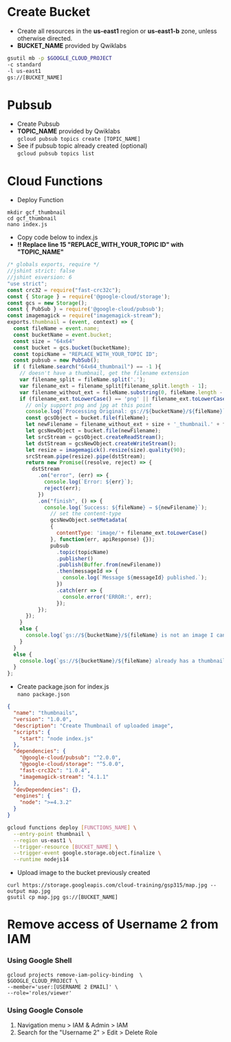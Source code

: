 # Create Bucket
- Create all resources in the **us-east1** region or **us-east1-b** zone, unless otherwise directed.
- **BUCKET_NAME** provided by Qwiklabs

```bash 
gsutil mb -p $GOOGLE_CLOUD_PROJECT 
-c standard 
-l us-east1 
gs://[BUCKET_NAME]
```

# Pubsub
- Create Pubsub
- **TOPIC_NAME** provided by Qwiklabs\
`gcloud pubsub topics create [TOPIC_NAME]`
- See if pubsub topic already created (optional)\
`gcloud pubsub topics list`

# Cloud Functions
- Deploy Function
```
mkdir gcf_thumbnail
cd gcf_thumbnail
nano index.js
```
- Copy code below to index.js
- **!! Replace line 15 "REPLACE_WITH_YOUR_TOPIC ID" with "TOPIC_NAME"**

```js
/* globals exports, require */
//jshint strict: false
//jshint esversion: 6
"use strict";
const crc32 = require("fast-crc32c");
const { Storage } = require('@google-cloud/storage');
const gcs = new Storage();
const { PubSub } = require('@google-cloud/pubsub');
const imagemagick = require("imagemagick-stream");
exports.thumbnail = (event, context) => {
  const fileName = event.name;
  const bucketName = event.bucket;
  const size = "64x64"
  const bucket = gcs.bucket(bucketName);
  const topicName = "REPLACE_WITH_YOUR_TOPIC ID";
  const pubsub = new PubSub();
  if ( fileName.search("64x64_thumbnail") == -1 ){
    // doesn't have a thumbnail, get the filename extension
    var filename_split = fileName.split('.');
    var filename_ext = filename_split[filename_split.length - 1];
    var filename_without_ext = fileName.substring(0, fileName.length - filename_ext.length );
    if (filename_ext.toLowerCase() == 'png' || filename_ext.toLowerCase() == 'jpg'){
      // only support png and jpg at this point
      console.log(`Processing Original: gs://${bucketName}/${fileName}`);
      const gcsObject = bucket.file(fileName);
      let newFilename = filename_without_ext + size + '_thumbnail.' + filename_ext;
      let gcsNewObject = bucket.file(newFilename);
      let srcStream = gcsObject.createReadStream();
      let dstStream = gcsNewObject.createWriteStream();
      let resize = imagemagick().resize(size).quality(90);
      srcStream.pipe(resize).pipe(dstStream);
      return new Promise((resolve, reject) => {
        dstStream
          .on("error", (err) => {
            console.log(`Error: ${err}`);
            reject(err);
          })
          .on("finish", () => {
            console.log(`Success: ${fileName} → ${newFilename}`);
              // set the content-type
              gcsNewObject.setMetadata(
              {
                contentType: 'image/'+ filename_ext.toLowerCase()
              }, function(err, apiResponse) {});
              pubsub
                .topic(topicName)
                .publisher()
                .publish(Buffer.from(newFilename))
                .then(messageId => {
                  console.log(`Message ${messageId} published.`);
                })
                .catch(err => {
                  console.error('ERROR:', err);
                });
          });
      });
    }
    else {
      console.log(`gs://${bucketName}/${fileName} is not an image I can handle`);
    }
  }
  else {
    console.log(`gs://${bucketName}/${fileName} already has a thumbnail`);
  }
};
```
- Create package.json for index.js\
`nano package.json`

```json
{
  "name": "thumbnails",
  "version": "1.0.0",
  "description": "Create Thumbnail of uploaded image",
  "scripts": {
    "start": "node index.js"
  },
  "dependencies": {
    "@google-cloud/pubsub": "^2.0.0",
    "@google-cloud/storage": "^5.0.0",
    "fast-crc32c": "1.0.4",
    "imagemagick-stream": "4.1.1"
  },
  "devDependencies": {},
  "engines": {
    "node": ">=4.3.2"
  }
}
```
```bash
gcloud functions deploy [FUNCTIONS_NAME] \
  --entry-point thumbnail \
  --region us-east1 \
  --trigger-resource [BUCKET_NAME] \
  --trigger-event google.storage.object.finalize \
  --runtime nodejs14 
```
  

- Upload image to the bucket previously created 

```
curl https://storage.googleapis.com/cloud-training/gsp315/map.jpg --output map.jpg
gsutil cp map.jpg gs://[BUCKET_NAME]
```

# Remove access of Username 2 from IAM
### Using Google Shell
```
gcloud projects remove-iam-policy-binding  \
$GOOGLE_CLOUD_PROJECT \
--member='user:[USERNAME 2 EMAIL]' \
--role='roles/viewer'
```
### Using Google Console
1. Navigation menu > IAM & Admin > IAM
2. Search for the "Username 2" > Edit > Delete Role

